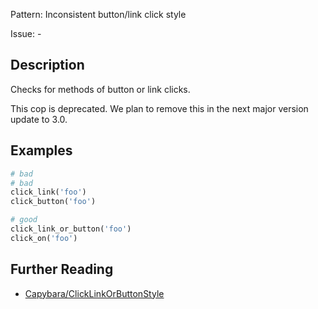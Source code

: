 Pattern: Inconsistent button/link click style

Issue: -

## Description

Checks for methods of button or link clicks.

This cop is deprecated. We plan to remove this in the next major version update to 3.0.


## Examples

```ruby
# bad
# bad
click_link('foo')
click_button('foo')

# good
click_link_or_button('foo')
click_on('foo')
```

## Further Reading

* [Capybara/ClickLinkOrButtonStyle](https://docs.rubocop.org/rubocop-capybara/cops_capybara.html#capybaraclicklinkorbuttonstyle)